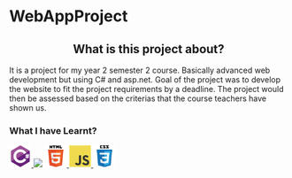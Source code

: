 # WebAppProject
<h2 align="center">What is this project about?</h2>
It is a project for my year 2 semester 2 course. Basically advanced web development but using C# and asp.net.
Goal of the project was to develop the website to fit the project requirements by a deadline.
The project would then be assessed based on the criterias that the course teachers have shown us.

<h3>What I have Learnt?</h3>
<p>
<a href="https://www.w3schools.com/cs/" target="_blank" rel="noreferrer"> <img src="https://raw.githubusercontent.com/devicons/devicon/master/icons/csharp/csharp-original.svg" alt="csharp" width="40" height="40"/> </a> 

<img src="https://img.shields.io/badge/.NET-5C2D91?style=for-the-badge&logo=.net&logoColor=white" />
<a href="https://www.w3.org/html/" target="_blank" rel="noreferrer"> <img src="https://raw.githubusercontent.com/devicons/devicon/master/icons/html5/html5-original-wordmark.svg" alt="html5" width="40" height="40"/> </a> 
<a href="https://developer.mozilla.org/en-US/docs/Web/JavaScript" target="_blank" rel="noreferrer"> <img src="https://raw.githubusercontent.com/devicons/devicon/master/icons/javascript/javascript-original.svg" alt="javascript" width="40" height="40"/> </a> 
<a href="https://www.w3schools.com/css/" target="_blank" rel="noreferrer"> <img src="https://raw.githubusercontent.com/devicons/devicon/master/icons/css3/css3-original-wordmark.svg" alt="css3" width="40" height="40"/> </a> 
</p>
